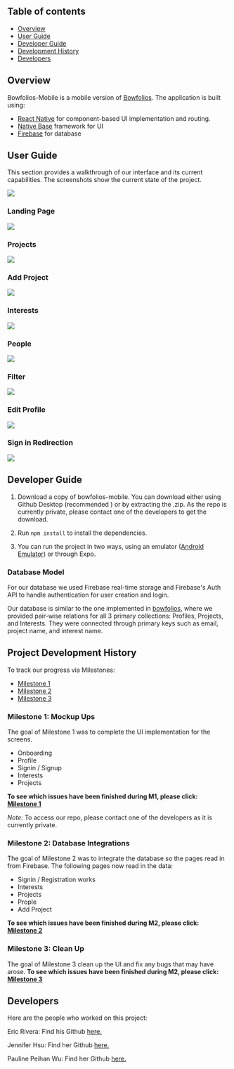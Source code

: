 ## Table of contents
* [Overview](#overview)
* [User Guide](#user-guide)
* [Developer Guide](#developer-guide)
* [Development History](#project-development-history)
* [Developers](#developers)

## Overview

Bowfolios-Mobile is a mobile version of [Bowfolios](https://bowfolios.github.io/). 
The application is built using:
- [React Native](https://reactnative.dev/) for component-based UI implementation and routing.
- [Native Base](https://nativebase.io/) framework for UI
- [Firebase](https://firebase.google.com/) for database

## User Guide
This section provides a walkthrough of our interface and its current capabilities. The screenshots show the current state of the project. 

<img src="./images/Bowfolios-Current.gif">

### Landing Page
<img src="./images/onboarding.gif">

### Projects

<img src="./images/projects.gif">

### Add Project

<img src="./images/addProject.gif">

### Interests
<img src="./images/interests.gif">

### People
<img src="./images/people.gif">

### Filter
<img src="./images/filter.gif">

### Edit Profile
<img src="./images/editProfile.gif">

### Sign in Redirection
<img src="./images/signout.gif">


## Developer Guide
1. Download a copy of bowfolios-mobile. You can download either using Github Desktop (recommended
) or by extracting the .zip. As the repo is currently private, please contact one of the
 developers to get the download.

2. Run ``npm install`` to install the dependencies.

3. You can run the project in two ways, using an emulator ([Android Emulator](https://developer.android.com/studio)) or through Expo.

### Database Model
For our database we used Firebase real-time storage and Firebase's Auth API to handle
 authentication for user creation and login.

Our database is similar to the one implemented in [bowfolios](https://bowfolios.github.io/), where we provided pair-wise relations for all 3 primary collections: Profiles, Projects, and
 Interests. They were connected through primary keys such as email, project name, and interest name.

## Project Development History

To track our progress via Milestones:
- [Milestone 1](https://github.com/crypto-cats/bowfolios-mobile/projects/2)
- [Milestone 2](https://github.com/crypto-cats/bowfolios-mobile/projects/3)
- [Milestone 3](https://github.com/crypto-cats/bowfolios-mobile/projects/4)


### Milestone 1: Mockup Ups
The goal of Milestone 1 was to complete the UI implementation for the screens.
- Onboarding
- Profile
- Signin / Signup
- Interests
- Projects

**To see which issues have been finished during M1, please click: [Milestone 1](https://github.com/crypto-cats/bowfolios-mobile/projects/2)**

_Note:_ To access our repo, please contact one of the developers as it is currently private.

### Milestone 2: Database Integrations
The goal of Milestone 2 was to integrate the database so the pages read in from Firebase. The following pages now read in the data:
- Signin / Registration works
- Interests
- Projects
- Prople
- Add Project

**To see which issues have been finished during M2, please click: [Milestone 2](https://github.com/crypto-cats/bowfolios-mobile/projects/3)**

### Milestone 3: Clean Up
The goal of Milestone 3 clean up the UI and fix any bugs that may have arose.
**To see which issues have been finished during M2, please click: [Milestone 3](https://github.com/crypto-cats/bowfolios-mobile/projects/4)**


## Developers
Here are the people who worked on this project:

Eric Rivera: Find his Github <a href = "https://github.com/eric5rivera">here.</a> 

Jennifer Hsu: Find her Github <a href = "http://jhsup.github.io/">here.</a> 

Pauline Peihan Wu: Find her Github <a href = "https://github.com/Pauline-Peihan-Wu/">here.</a> 





